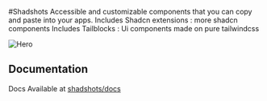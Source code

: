 #Shadshots
Accessible and customizable components that you can copy and paste into your apps.
Includes Shadcn extensions : more shadcn components
Includes Tailblocks : Ui components made on pure tailwindcss

![Hero](https://postimg.cc/G4w7cQVr)

## Documentation
Docs Available at [shadshots/docs](shadshots.vercel.app/docs)

